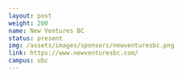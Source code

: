 ```yaml
---
layout: post
weight: 200
name: New Ventures BC
status: present
img: /assets/images/sponsors/newventuresbc.png
link: https://www.newventuresbc.com/
campus: ubc
---
```

